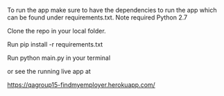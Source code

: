 To run the app make sure to have the dependencies to run the app which can be found under requirements.txt.
Note required Python 2.7

Clone the repo in your local folder.

Run pip install -r requirements.txt

Run python main.py in your terminal

or see the running live app at 

https://qagroup15-findmyemployer.herokuapp.com/


